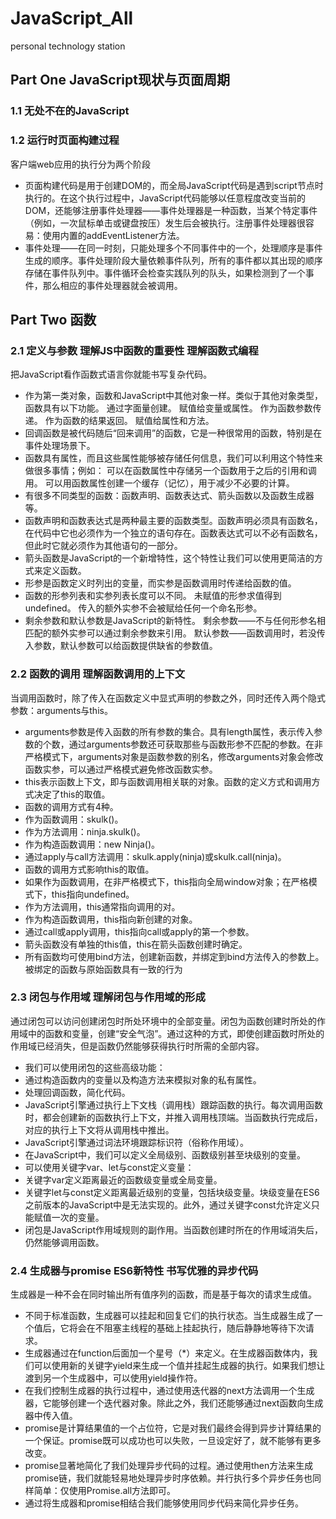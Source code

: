 # JavaScript_All
personal technology station

## Part One JavaScript现状与页面周期

### 1.1 无处不在的JavaScript

### 1.2 运行时页面构建过程

客户端web应用的执行分为两个阶段
- 页面构建代码是用于创建DOM的，而全局JavaScript代码是遇到script节点时执行的。在这个执行过程中，JavaScript代码能够以任意程度改变当前的DOM，还能够注册事件处理器——事件处理器是一种函数，当某个特定事件（例如，一次鼠标单击或键盘按压）发生后会被执行。注册事件处理器很容易：使用内置的addEventListener方法。
- 事件处理——在同一时刻，只能处理多个不同事件中的一个，处理顺序是事件生成的顺序。事件处理阶段大量依赖事件队列，所有的事件都以其出现的顺序存储在事件队列中。事件循环会检查实践队列的队头，如果检测到了一个事件，那么相应的事件处理器就会被调用。

## Part Two 函数

### 2.1 定义与参数 理解JS中函数的重要性 理解函数式编程

把JavaScript看作函数式语言你就能书写复杂代码。
- 作为第一类对象，函数和JavaScript中其他对象一样。类似于其他对象类型，函数具有以下功能。
 通过字面量创建。
 赋值给变量或属性。
 作为函数参数传递。
 作为函数的结果返回。
 赋值给属性和方法。
- 回调函数是被代码随后“回来调用”的函数，它是一种很常用的函数，特别是在事件处理场景下。
- 函数具有属性，而且这些属性能够被存储任何信息，我们可以利用这个特性来做很多事情；例如：
 可以在函数属性中存储另一个函数用于之后的引用和调用。
 可以用函数属性创建一个缓存（记忆），用于减少不必要的计算。
- 有很多不同类型的函数：函数声明、函数表达式、箭头函数以及函数生成器等。
- 函数声明和函数表达式是两种最主要的函数类型。函数声明必须具有函数名，在代码中它也必须作为一个独立的语句存在。函数表达式可以不必有函数名，但此时它就必须作为其他语句的一部分。
- 箭头函数是JavaScript的一个新增特性，这个特性让我们可以使用更简洁的方式来定义函数。
- 形参是函数定义时列出的变量，而实参是函数调用时传递给函数的值。
- 函数的形参列表和实参列表长度可以不同。
 未赋值的形参求值得到undefined。
 传入的额外实参不会被赋给任何一个命名形参。
- 剩余参数和默认参数是JavaScript的新特性。
 剩余参数——不与任何形参名相匹配的额外实参可以通过剩余参数来引用。
 默认参数——函数调用时，若没传入参数，默认参数可以给函数提供缺省的参数值。

 ### 2.2 函数的调用 理解函数调用的上下文

当调用函数时，除了传入在函数定义中显式声明的参数之外，同时还传入两个隐式参数：arguments与this。
- arguments参数是传入函数的所有参数的集合。具有length属性，表示传入参数的个数，通过arguments参数还可获取那些与函数形参不匹配的参数。在非严格模式下，arguments对象是函数参数的别名，修改arguments对象会修改函数实参，可以通过严格模式避免修改函数实参。
- this表示函数上下文，即与函数调用相关联的对象。函数的定义方式和调用方式决定了this的取值。
- 函数的调用方式有4种。
- 作为函数调用：skulk()。
- 作为方法调用：ninja.skulk()。
- 作为构造函数调用：new Ninja()。
- 通过apply与call方法调用：skulk.apply(ninja)或skulk.call(ninja)。
- 函数的调用方式影响this的取值。
- 如果作为函数调用，在非严格模式下，this指向全局window对象；在严格模式下，this指向undefined。
- 作为方法调用，this通常指向调用的对。
- 作为构造函数调用，this指向新创建的对象。
- 通过call或apply调用，this指向call或apply的第一个参数。
- 箭头函数没有单独的this值，this在箭头函数创建时确定。
- 所有函数均可使用bind方法，创建新函数，并绑定到bind方法传入的参数上。被绑定的函数与原始函数具有一致的行为

### 2.3 闭包与作用域 理解闭包与作用域的形成 

通过闭包可以访问创建闭包时所处环境中的全部变量。闭包为函数创建时所处的作用域中的函数和变量，创建“安全气泡”。通过这种的方式，即使创建函数时所处的作用域已经消失，但是函数仍然能够获得执行时所需的全部内容。
- 我们可以使用闭包的这些高级功能：
- 通过构造函数内的变量以及构造方法来模拟对象的私有属性。
- 处理回调函数，简化代码。
- JavaScript引擎通过执行上下文栈（调用栈）跟踪函数的执行。每次调用函数时，都会创建新的函数执行上下文，并推入调用栈顶端。当函数执行完成后，对应的执行上下文将从调用栈中推出。
- JavaScript引擎通过词法环境跟踪标识符（俗称作用域）。
- 在JavaScript中，我们可以定义全局级别、函数级别甚至块级别的变量。
- 可以使用关键字var、let与const定义变量：
- 关键字var定义距离最近的函数级变量或全局变量。
- 关键字let与const定义距离最近级别的变量，包括块级变量。块级变量在ES6之前版本的JavaScript中是无法实现的。此外，通过关键字const允许定义只能赋值一次的变量。
- 闭包是JavaScript作用域规则的副作用。当函数创建时所在的作用域消失后，仍然能够调用函数。

### 2.4 生成器与promise ES6新特性 书写优雅的异步代码

生成器是一种不会在同时输出所有值序列的函数，而是基于每次的请求生成值。
- 不同于标准函数，生成器可以挂起和回复它们的执行状态。当生成器生成了一个值后，它将会在不阻塞主线程的基础上挂起执行，随后静静地等待下次请求。
- 生成器通过在function后面加一个星号（*）来定义。在生成器函数体内，我们可以使用新的关键字yield来生成一个值并挂起生成器的执行。如果我们想让渡到另一个生成器中，可以使用yield操作符。
- 在我们控制生成器的执行过程中，通过使用迭代器的next方法调用一个生成器，它能够创建一个迭代器对象。除此之外，我们还能够通过next函数向生成器中传入值。
- promise是计算结果值的一个占位符，它是对我们最终会得到异步计算结果的一个保证。promise既可以成功也可以失败，一旦设定好了，就不能够有更多改变。
- promise显著地简化了我们处理异步代码的过程。通过使用then方法来生成promise链，我们就能轻易地处理异步时序依赖。并行执行多个异步任务也同样简单：仅使用Promise.all方法即可。
- 通过将生成器和promise相结合我们能够使用同步代码来简化异步任务。





